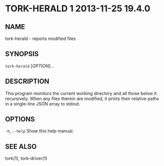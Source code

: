 # TORK-HERALD 1 2013-11-25 19.4.0

## NAME

tork-herald - reports modified files

## SYNOPSIS

`tork-herald` [*OPTION*]...

## DESCRIPTION

This program monitors the current working directory and all those below it
recursively.  When any files therein are modified, it prints their relative
paths in a single-line JSON array to stdout.

## OPTIONS

`-h`, `--help`
  Show this help manual.

## SEE ALSO

tork(1), tork-driver(1)